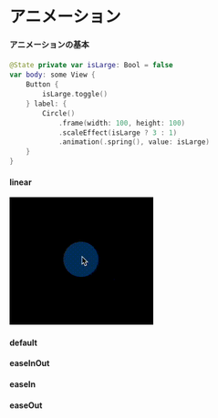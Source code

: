 # アニメーション

#### アニメーションの基本

```swift
@State private var isLarge: Bool = false
var body: some View {
    Button {
        isLarge.toggle()
    } label: {
        Circle()
            .frame(width: 100, height: 100)
            .scaleEffect(isLarge ? 3 : 1)
            .animation(.spring(), value: isLarge)
    }
}
```

#### linear

![demo](https://github.com/annesmithog/about-swiftui/blob/main/Videos/View/AnimationExample.gif?raw=true)

#### default

#### easeInOut

#### easeIn

#### easeOut
